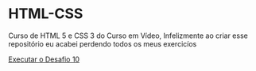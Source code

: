 # HTML-CSS
 Curso de HTML 5 e CSS 3 do Curso em Vídeo, Infelizmente ao criar esse repositório eu acabei perdendo todos os meus exercicíos

<a href="https://joao-gabriel-2209.github.io/HTML-CSS/d10/"> Executar o Desafio 10</a>